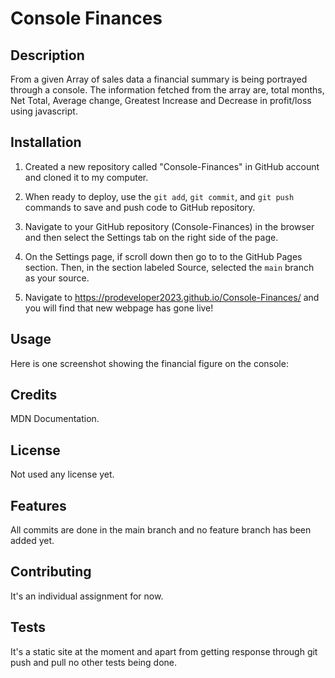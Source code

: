 # Console Finances

## Description

From a given Array of sales data a financial summary is being portrayed through a console. The information fetched from the array are, total months, Net Total, Average change, Greatest Increase and Decrease in profit/loss using javascript.

## Installation

1. Created a new repository called "Console-Finances" in GitHub account and cloned it to my computer.

2. When ready to deploy, use the `git add`, `git commit`, and `git push` commands to save and push code to GitHub repository.

3. Navigate to your GitHub repository (Console-Finances) in the browser and then select the Settings tab on the right side of the page.

4. On the Settings page, if scroll down then go to to the GitHub Pages section. Then, in the section labeled Source, selected the `main` branch as your source.

5. Navigate to <https://prodeveloper2023.github.io/Console-Finances/> and you will find that new webpage has gone live!

## Usage

Here is one screenshot showing the financial figure on the console:

## Credits

MDN Documentation.

## License

Not used any license yet.

## Features

All commits are done in the main branch and no feature branch has been added yet.

## Contributing

It's an individual assignment for now.

## Tests

It's a static site at the moment and apart from getting response through git push and pull no other tests being done.
